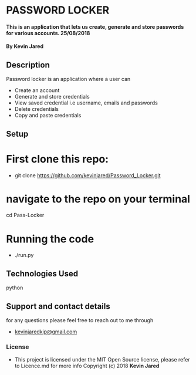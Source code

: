 # PASSWORD LOCKER
#### This is an application that lets us create, generate and store passwords for various accounts. 25/08/2018
#### By **Kevin Jared**
## Description
Password locker is an application where a user can
* Create an account
* Generate and store credentials
* View saved credential i.e username, emails and passwords
* Delete credentials
* Copy and paste credentials

## Setup
# First clone this repo:

* git clone https://github.com/kevinjared/Password_Locker.git
# navigate to the repo on your terminal
cd Pass-Locker
# Running the code

* ./run.py

## Technologies Used
python
## Support and contact details
for any questions please feel free to reach out to me through
* kevinjaredkip@gmail.com
### License
* This project is licensed under the MIT Open Source license, please refer to Licence.md for more info
Copyright (c) 2018 **Kevin Jared**
